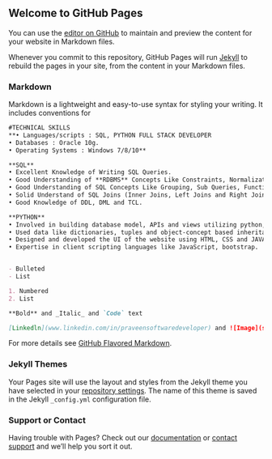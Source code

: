 ## Welcome to GitHub Pages

You can use the [editor on GitHub](https://github.com/PRAVEEN-tech777/BANKING-MANAGEMENT-SYSTEM/edit/gh-pages/index.md) to maintain and preview the content for your website in Markdown files.

Whenever you commit to this repository, GitHub Pages will run [Jekyll](https://jekyllrb.com/) to rebuild the pages in your site, from the content in your Markdown files.

### Markdown

Markdown is a lightweight and easy-to-use syntax for styling your writing. It includes conventions for

```markdown
#TECHNICAL SKILLS
**• Languages/scripts : SQL, PYTHON FULL STACK DEVELOPER
• Databases : Oracle 10g.
• Operating Systems : Windows 7/8/10**

**SQL**
• Excellent Knowledge of Writing SQL Queries.
• Good Understanding of **RDBMS** Concepts Like Constraints, Normalization, Tables Etc.
• Good Understanding of SQL Concepts Like Grouping, Sub Queries, Functions Etc...
• Solid Understand of SQL Joins (Inner Joins, Left Joins and Right Joins and Full Join).
• Good Knowledge of DDL, DML and TCL.

**PYTHON**
• Involved in building database model, APIs and views utilizing python, in order to build an interactive web-based solution.
• Used data like dictionaries, tuples and object-concept based inheritance features for making complex algorithms of networks.
• Designed and developed the UI of the website using HTML, CSS and JAVASCRIPT.
• Expertise in client scripting languages like JavaScript, bootstrap.


- Bulleted
- List

1. Numbered
2. List

**Bold** and _Italic_ and `Code` text

[Linkedln](www.linkedin.com/in/praveensoftwaredeveloper) and ![Image](src)
```

For more details see [GitHub Flavored Markdown](https://guides.github.com/features/mastering-markdown/).

### Jekyll Themes

Your Pages site will use the layout and styles from the Jekyll theme you have selected in your [repository settings](https://github.com/PRAVEEN-tech777/BANKING-MANAGEMENT-SYSTEM/settings/pages). The name of this theme is saved in the Jekyll `_config.yml` configuration file.

### Support or Contact

Having trouble with Pages? Check out our [documentation](https://docs.github.com/categories/github-pages-basics/) or [contact support](https://support.github.com/contact) and we’ll help you sort it out.
